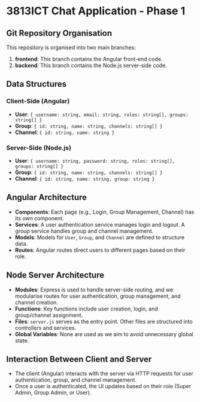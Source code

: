 # 3813ICT Chat Application - Phase 1

## Git Repository Organisation
This repository is organised into two main branches:
1. **frontend**: This branch contains the Angular front-end code.
2. **backend**: This branch contains the Node.js server-side code.

## Data Structures
### Client-Side (Angular)
- **User**: `{ username: string, email: string, roles: string[], groups: string[] }`
- **Group**: `{ id: string, name: string, channels: string[] }`
- **Channel**: `{ id: string, name: string }`

### Server-Side (Node.js)
- **User**: `{ username: string, password: string, roles: string[], groups: string[] }`
- **Group**: `{ id: string, name: string, channels: string[] }`
- **Channel**: `{ id: string, name: string, group: string }`

## Angular Architecture
- **Components**: Each page (e.g., Login, Group Management, Channel) has its own component.
- **Services**: A user authentication service manages login and logout. A group service handles group and channel management.
- **Models**: Models for `User`, `Group`, and `Channel` are defined to structure data.
- **Routes**: Angular routes direct users to different pages based on their role.

## Node Server Architecture
- **Modules**: Express is used to handle server-side routing, and we modularise routes for user authentication, group management, and channel creation.
- **Functions**: Key functions include user creation, login, and group/channel assignment.
- **Files**: `server.js` serves as the entry point. Other files are structured into controllers and services.
- **Global Variables**: None are used as we aim to avoid unnecessary global state.

## Interaction Between Client and Server
- The client (Angular) interacts with the server via HTTP requests for user authentication, group, and channel management.
- Once a user is authenticated, the UI updates based on their role (Super Admin, Group Admin, or User).

